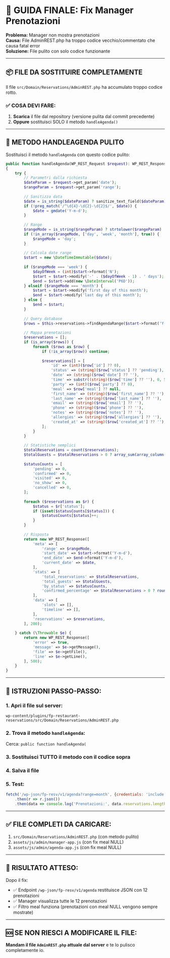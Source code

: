 # 🎯 GUIDA FINALE: Fix Manager Prenotazioni

**Problema:** Manager non mostra prenotazioni  
**Causa:** File AdminREST.php ha troppo codice vecchio/commentato che causa fatal error  
**Soluzione:** File pulito con solo codice funzionante

---

## 📦 FILE DA SOSTITUIRE COMPLETAMENTE

Il file `src/Domain/Reservations/AdminREST.php` ha accumulato troppo codice rotto.

### ✅ COSA DEVI FARE:

1. **Scarica** il file dal repository (versione pulita dal commit precedente)
2. **Oppure** sostituisci SOLO il metodo `handleAgenda()`

---

## 🔧 METODO HANDLEAGENDA PULITO

Sostituisci il metodo `handleAgenda` con questo codice pulito:

```php
public function handleAgenda(WP_REST_Request $request): WP_REST_Response|WP_Error
{
    try {
        // Parametri dalla richiesta
        $dateParam = $request->get_param('date');
        $rangeParam = $request->get_param('range');
        
        // Sanitizza data
        $date = is_string($dateParam) ? sanitize_text_field($dateParam) : gmdate('Y-m-d');
        if (!preg_match('/^\d{4}-\d{2}-\d{2}$/', $date)) {
            $date = gmdate('Y-m-d');
        }
        
        // Range
        $rangeMode = is_string($rangeParam) ? strtolower($rangeParam) : 'day';
        if (!in_array($rangeMode, ['day', 'week', 'month'], true)) {
            $rangeMode = 'day';
        }
        
        // Calcola date range
        $start = new \DateTimeImmutable($date);
        
        if ($rangeMode === 'week') {
            $dayOfWeek = (int)$start->format('N');
            $start = $start->modify('-' . ($dayOfWeek - 1) . ' days');
            $end = $start->add(new \DateInterval('P6D'));
        } elseif ($rangeMode === 'month') {
            $start = $start->modify('first day of this month');
            $end = $start->modify('last day of this month');
        } else {
            $end = $start;
        }
        
        // Query database
        $rows = $this->reservations->findAgendaRange($start->format('Y-m-d'), $end->format('Y-m-d'));
        
        // Mappa prenotazioni
        $reservations = [];
        if (is_array($rows)) {
            foreach ($rows as $row) {
                if (!is_array($row)) continue;
                
                $reservations[] = [
                    'id' => (int)($row['id'] ?? 0),
                    'status' => (string)($row['status'] ?? 'pending'),
                    'date' => (string)($row['date'] ?? ''),
                    'time' => substr((string)($row['time'] ?? ''), 0, 5),
                    'party' => (int)($row['party'] ?? 0),
                    'meal' => $row['meal'] ?? null,
                    'first_name' => (string)($row['first_name'] ?? ''),
                    'last_name' => (string)($row['last_name'] ?? ''),
                    'email' => (string)($row['email'] ?? ''),
                    'phone' => (string)($row['phone'] ?? ''),
                    'notes' => (string)($row['notes'] ?? ''),
                    'allergies' => (string)($row['allergies'] ?? ''),
                    'created_at' => (string)($row['created_at'] ?? ''),
                ];
            }
        }
        
        // Statistiche semplici
        $totalReservations = count($reservations);
        $totalGuests = $totalReservations > 0 ? array_sum(array_column($reservations, 'party')) : 0;
        
        $statusCounts = [
            'pending' => 0,
            'confirmed' => 0,
            'visited' => 0,
            'no_show' => 0,
            'cancelled' => 0,
        ];
        
        foreach ($reservations as $r) {
            $status = $r['status'];
            if (isset($statusCounts[$status])) {
                $statusCounts[$status]++;
            }
        }
        
        // Risposta
        return new WP_REST_Response([
            'meta' => [
                'range' => $rangeMode,
                'start_date' => $start->format('Y-m-d'),
                'end_date' => $end->format('Y-m-d'),
                'current_date' => $date,
            ],
            'stats' => [
                'total_reservations' => $totalReservations,
                'total_guests' => $totalGuests,
                'by_status' => $statusCounts,
                'confirmed_percentage' => $totalReservations > 0 ? round(($statusCounts['confirmed'] / $totalReservations) * 100) : 0,
            ],
            'data' => [
                'slots' => [],
                'timeline' => [],
            ],
            'reservations' => $reservations,
        ], 200);
        
    } catch (\Throwable $e) {
        return new WP_REST_Response([
            'error' => true,
            'message' => $e->getMessage(),
            'file' => $e->getFile(),
            'line' => $e->getLine(),
        ], 500);
    }
}
```

---

## 📝 ISTRUZIONI PASSO-PASSO:

### 1. Apri il file sul server:
```
wp-content/plugins/fp-restaurant-reservations/src/Domain/Reservations/AdminREST.php
```

### 2. Trova il metodo `handleAgenda`:
Cerca: `public function handleAgenda(`

### 3. Sostituisci TUTTO il metodo con il codice sopra

### 4. Salva il file

### 5. Test:
```javascript
fetch('/wp-json/fp-resv/v1/agenda?range=month', {credentials: 'include'})
    .then(r => r.json())
    .then(data => console.log('Prenotazioni:', data.reservations.length))
```

---

## ✅ FILE COMPLETI DA CARICARE:

1. `src/Domain/Reservations/AdminREST.php` (con metodo pulito)
2. `assets/js/admin/manager-app.js` (con fix meal NULL)
3. `assets/js/admin/agenda-app.js` (con fix meal NULL)

---

## 🎯 RISULTATO ATTESO:

Dopo il fix:
- ✅ Endpoint `/wp-json/fp-resv/v1/agenda` restituisce JSON con 12 prenotazioni
- ✅ Manager visualizza tutte le 12 prenotazioni
- ✅ Filtro meal funziona (prenotazioni con meal NULL vengono sempre mostrate)

---

## 🆘 SE NON RIESCI A MODIFICARE IL FILE:

**Mandam il file `AdminREST.php` attuale dal server** e te lo pulisco completamente io.


